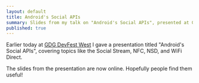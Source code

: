 ```yaml
---
layout: default
title: Android's Social APIs
summary: Slides from my talk on "Android's Social APIs", presented at GDG DevFest West earlier today.
published: true
---
```


Earlier today at [GDG DevFest West](http://devfestwest.com) I gave a presentation titled "Android's Social APIs", covering topics like the Social Stream, NFC, NSD, and WiFi Direct.

The slides from the presentation are now online. Hopefully people find them useful!

<script async class="speakerdeck-embed" data-id="5083714ef713ac000200e1f5" data-ratio="1.3333333333333333" src="//speakerdeck.com/assets/embed.js"></script>